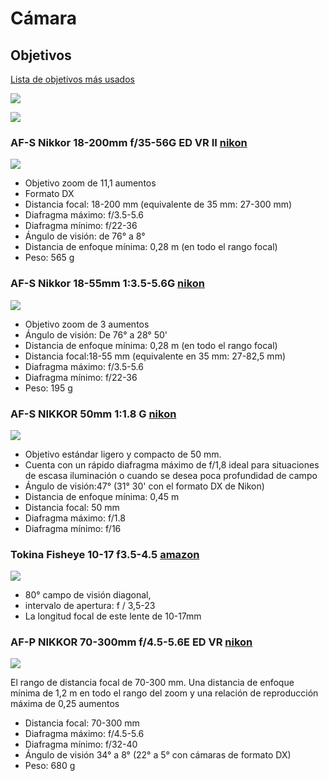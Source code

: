 # Cámara

## Objetivos

[Lista de objetivos más usados](https://nikond3500blog.com/best-lenses/)

![](https://i2.wp.com/nikond3500blog.com/wp-content/uploads/2019/02/focal-length-nikon-d3500.png?resize=1024%2C909&ssl=1)

![](https://i2.wp.com/nikond3500blog.com/wp-content/uploads/2019/02/aperture-iso-shutter-speed-illustration.png?w=1602&ssl=1)

### AF-S Nikkor 18-200mm f/35-56G ED VR II [nikon](https://www.nikon.es/es_ES/product/nikkor-lenses/auto-focus-lenses/dx/zoom/af-s-dx-nikkor-18-200mm-f-3-5-5-6g-ed-vr-ii)

![](https://cdn.nikoneurope.com/tmp/EU/2419865273/3760176746/2327365364/27184057/1391280926/2780083465/1053240650/3915156789/2964121563/162809814/3244194684.png)


* Objetivo zoom de 11,1 aumentos
* Formato DX 
* Distancia focal:  18-200 mm (equivalente de 35 mm: 27-300 mm)
* Diafragma máximo: f/3.5-5.6
* Diafragma mínimo: f/22-36
* Ángulo de visión: de 76° a 8°
* Distancia de enfoque mínima: 0,28 m (en todo el rango focal)
* Peso: 565 g


### AF-S Nikkor 18-55mm 1:3.5-5.6G [nikon](https://www.nikon.es/es_ES/product/discontinued/nikkor-lenses/2018/af-s-dx-nikkor-18-55mm-f-3-5-5-6g-vr)

![](https://www.nikon.es/tmp/AT/2419865273/3760176746/2327365364/27184057/1391280926/2780083465/1053240650/3915156789/2964121563/162809814/1422763688.png)

* Objetivo zoom de 3 aumentos
* Ángulo de visión: De 76° a 28° 50'
* Distancia de enfoque mínima:  0,28 m (en todo el rango focal)
* Distancia focal:18-55 mm (equivalente en 35 mm: 27-82,5 mm)
* Diafragma máximo: f/3.5-5.6
* Diafragma mínimo: f/22-36
* Peso: 195 g

### AF-S NIKKOR 50mm 1:1.8 G [nikon](https://www.nikon.es/es_ES/product/nikkor-lenses/auto-focus-lenses/fx/single-focal-length/af-s-nikkor-50mm-f-1-8g)

![](https://www.nikon.es/tmp/AT/2419865273/3760176746/2327365364/27184057/1391280926/2780083465/1053240650/3915156789/2964121563/162809814/2542241995.png)

* Objetivo estándar ligero y compacto de 50 mm. 
* Cuenta con un rápido diafragma máximo de f/1,8 ideal para situaciones de escasa iluminación o cuando se desea poca profundidad de campo
* Ángulo de visión:47° (31° 30' con el formato DX de Nikon)
* Distancia de enfoque mínima: 0,45 m
* Distancia focal: 50 mm
* Diafragma máximo: f/1.8
* Diafragma mínimo: f/16

### Tokina Fisheye 10-17 f3.5-4.5 [amazon](https://www.amazon.es/Tokina-10-17-3-5-4-5-Objetivo-Di%C3%A1metro/dp/B009WDLL22)

![](https://radojuva.com/wp-content/uploads/2016/11/tokina-107-10-17mm-dx-at-x-if-lens-test-9.jpg)

* 80° campo de visión diagonal, 
* intervalo de apertura: f / 3,5-23
* La longitud focal de este lente de 10-17mm 


### AF-P NIKKOR 70-300mm f/4.5-5.6E ED VR [nikon](https://www.nikon.es/es_ES/product/nikkor-lenses/auto-focus-lenses/fx/zoom/af-p-nikkor-70-300mm-f-4-5-5-6e-ed-vr)

![](https://www.nikon.es/imported/images/web/EU/products/lenses/nikkor/af-p-nikkor-70-300mm-f4_5-5_6e-ed-vr/nikon_lens_afp_nikkor_70_300e_ed_vr--original.png)

El rango de distancia focal de 70-300 mm. Una distancia de enfoque mínima de 1,2 m en todo el rango del zoom y una relación de reproducción máxima de 0,25 aumentos

* Distancia focal: 70-300 mm
* Diafragma máximo: f/4.5-5.6
* Diafragma mínimo: f/32-40
* Ángulo de visión 34° a 8° (22° a 5° con cámaras de formato DX)
* Peso: 680 g